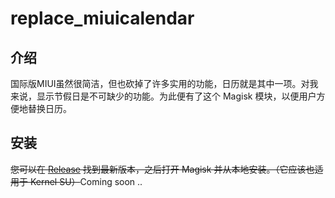 # replace_miuicalendar

## 介绍

国际版MIUI虽然很简洁，但也砍掉了许多实用的功能，日历就是其中一项。对我来说，显示节假日是不可缺少的功能。为此便有了这个 Magisk 模块，以便用户方便地替换日历。

## 安装

<del>您可以在 [Release](https://github.com/Webpage-gh/replace_miuicalendar/releases/) 找到最新版本，之后打开 Magisk 并从本地安装。（它应该也适用于 Kernel SU）</del>Coming soon ..
